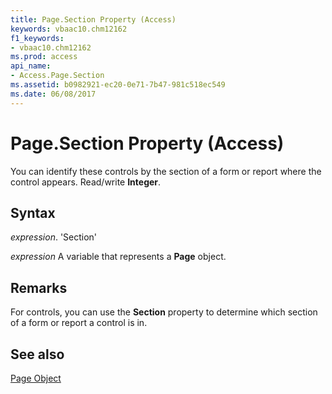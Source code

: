 ```yaml
---
title: Page.Section Property (Access)
keywords: vbaac10.chm12162
f1_keywords:
- vbaac10.chm12162
ms.prod: access
api_name:
- Access.Page.Section
ms.assetid: b0982921-ec20-0e71-7b47-981c518ec549
ms.date: 06/08/2017
---
```



# Page.Section Property (Access)

You can identify these controls by the section of a form or report where the control appears. Read/write  **Integer**.


## Syntax

 _expression_. 'Section'

 _expression_ A variable that represents a **Page** object.


## Remarks

For controls, you can use the  **Section** property to determine which section of a form or report a control is in.


## See also


[Page Object](Access.Page.md)

